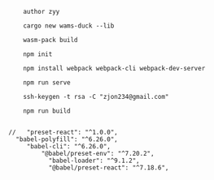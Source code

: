   
        author zyy
        
        cargo new wams-duck --lib

        wasm-pack build

        npm init

        npm install webpack webpack-cli webpack-dev-server

        npm run serve

        ssh-keygen -t rsa -C "zjon234@gmail.com"
        
        npm run build

   
    //   "preset-react": "^1.0.0",
      "babel-polyfill": "^6.26.0",
         "babel-cli": "^6.26.0",
             "@babel/preset-env": "^7.20.2",
               "babel-loader": "^9.1.2",
               "@babel/preset-react": "^7.18.6",